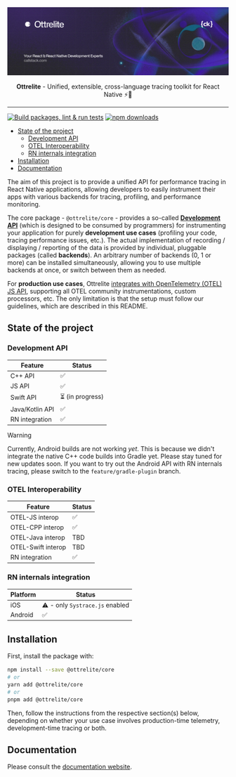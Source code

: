 <a href="https://www.callstack.com/open-source?utm_campaign=generic&utm_source=github&utm_medium=referral&utm_content=ottrelite" align="center">
  <picture>
    <img alt="Ottrelite" src="https://github.com/callstackincubator/ottrelite/blob/main/img/banner.jpg?raw=true">
  </picture>
</a>

<p align="center">
  <b>Ottrelite</b> - Unified, extensible, cross-language tracing toolkit for React Native ⚡️🔎
</p>

---

[![Build packages, lint & run tests](https://github.com/callstackincubator/ottrelite/actions/workflows/ci-cd.yml/badge.svg?job=build-lint-test)](https://github.com/callstackincubator/ottrelite/actions/workflows/ci-cd.yml)
[![npm downloads](https://img.shields.io/npm/dm/ottrelite.svg)](https://www.npmjs.com/package/ottrelite)


- [State of the project](#state-of-the-project)
  - [Development API](#development-api)
  - [OTEL Interoperability](#otel-interoperability)
  - [RN internals integration](#rn-internals-integration)
- [Installation](#installation)
- [Documentation](#documentation)

The aim of this project is to provide a unified API for performance tracing in React Native applications, allowing developers to easily instrument their apps with various backends for tracing, profiling, and performance monitoring.

The core package - `@ottrelite/core` - provides a so-called [**Development API**](#development-api) (which is designed to be consumed by programmers) for instrumenting your application for purely **development use cases** (profiling your code, tracing performance issues, etc.). The actual implementation of recording / displaying / reporting of the data is provided by individual, pluggable packages (called **backends**). An arbitrary number of backends (0, 1 or more) can be installed simultaneously, allowing you to use multiple backends at once, or switch between them as needed.

For **production use cases**, Ottrelite [integrates with OpenTelemetry (OTEL) JS API](#opentelemetry-otel-api---production--development), supporting all OTEL community instrumentations, custom processors, etc. The only limitation is that the setup must follow our guidelines, which are described in this README.

## State of the project

### Development API

| Feature         | Status          |
| --------------- | --------------- |
| C++ API         | ✅               |
| JS API          | ✅               |
| Swift API       | ⏳ (in progress) |
| Java/Kotlin API | ✅               |
| RN integration  | ✅               |

> [!WARNING]
> Currently, Android builds are not working *yet*. This is because we didn't integrate the native C++ code builds into Gradle yet. Please stay tuned for new updates soon. If you want to try out the Android API with RN internals tracing, please switch to the `feature/gradle-plugin` branch.

### OTEL Interoperability

| Feature            | Status |
| ------------------ | ------ |
| OTEL-JS interop    | ✅      |
| OTEL-CPP interop   | ✅      |
| OTEL-Java interop  | TBD    |
| OTEL-Swift interop | TBD    |
| RN integration     | ✅      |

### RN internals integration

| Platform | Status                         |
| -------- | ------------------------------ |
| iOS      | ⚠️ - only `Systrace.js` enabled |
| Android  | ✅                              |

## Installation

First, install the package with:

```bash
npm install --save @ottrelite/core
# or
yarn add @ottrelite/core
# or
pnpm add @ottrelite/core
```

Then, follow the instructions from the respective section(s) below, depending on whether your use case involves production-time telemetry, development-time tracing or both.

## Documentation

Please consult the [documentation website](https://callstackincubator.github.io/ottrelite/).
